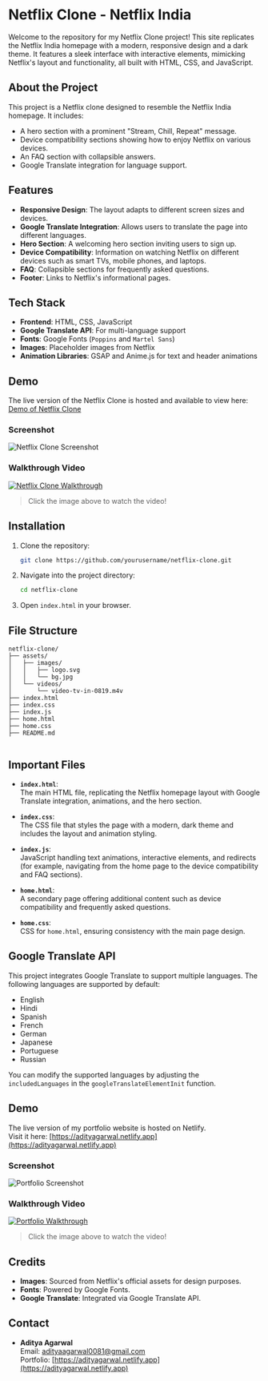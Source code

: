 # Netflix Clone - Netflix India

Welcome to the repository for my Netflix Clone project! This site replicates the Netflix India homepage with a modern, responsive design and a dark theme. It features a sleek interface with interactive elements, mimicking Netflix's layout and functionality, all built with HTML, CSS, and JavaScript.

## About the Project

This project is a Netflix clone designed to resemble the Netflix India homepage. It includes:
- A hero section with a prominent "Stream, Chill, Repeat" message.
- Device compatibility sections showing how to enjoy Netflix on various devices.
- An FAQ section with collapsible answers.
- Google Translate integration for language support.

## Features

- **Responsive Design**: The layout adapts to different screen sizes and devices.
- **Google Translate Integration**: Allows users to translate the page into different languages.
- **Hero Section**: A welcoming hero section inviting users to sign up.
- **Device Compatibility**: Information on watching Netflix on different devices such as smart TVs, mobile phones, and laptops.
- **FAQ**: Collapsible sections for frequently asked questions.
- **Footer**: Links to Netflix's informational pages.

## Tech Stack

- **Frontend**: HTML, CSS, JavaScript
- **Google Translate API**: For multi-language support
- **Fonts**: Google Fonts (`Poppins` and `Martel Sans`)
- **Images**: Placeholder images from Netflix
- **Animation Libraries**: GSAP and Anime.js for text and header animations

## Demo

The live version of the Netflix Clone is hosted and available to view here:  
[Demo of Netflix Clone](your-demo-link)

### Screenshot
![Netflix Clone Screenshot](your-screenshot-link)

### Walkthrough Video
[![Netflix Clone Walkthrough](your-video-thumbnail-link)](your-video-link)

> Click the image above to watch the video!

## Installation

1. Clone the repository:

    ```bash
    git clone https://github.com/yourusername/netflix-clone.git
    ```

2. Navigate into the project directory:

    ```bash
    cd netflix-clone
    ```

3. Open `index.html` in your browser.

## File Structure

```plaintext
netflix-clone/
├── assets/
│   ├── images/
│   │   ├── logo.svg
│   │   └── bg.jpg
│   └── videos/
│       └── video-tv-in-0819.m4v
├── index.html
├── index.css
├── index.js
├── home.html
├── home.css
├── README.md


```

## Important Files

- **`index.html`**:  
  The main HTML file, replicating the Netflix homepage layout with Google Translate integration, animations, and the hero section.

- **`index.css`**:  
  The CSS file that styles the page with a modern, dark theme and includes the layout and animation styling.

- **`index.js`**:  
  JavaScript handling text animations, interactive elements, and redirects (for example, navigating from the home page to the device compatibility and FAQ sections).

- **`home.html`**:  
  A secondary page offering additional content such as device compatibility and frequently asked questions.

- **`home.css`**:  
  CSS for `home.html`, ensuring consistency with the main page design.

## Google Translate API

This project integrates Google Translate to support multiple languages. The following languages are supported by default:

- English
- Hindi
- Spanish
- French
- German
- Japanese
- Portuguese
- Russian

You can modify the supported languages by adjusting the `includedLanguages` in the `googleTranslateElementInit` function.

## Demo

The live version of my portfolio website is hosted on Netlify.  
Visit it here: [https://adityagarwal.netlify.app](https://adityagarwal.netlify.app)

### Screenshot
![Portfolio Screenshot](https://res.cloudinary.com/dcf0cpuqf/image/upload/v1735073629/Screenshot_2024-12-25_021950_eznls8.png)

### Walkthrough Video
[![Portfolio Walkthrough](https://res.cloudinary.com/dcf0cpuqf/image/upload/v1735073629/Screenshot_2024-12-25_021950_eznls8.png)](https://res.cloudinary.com/dcf0cpuqf/video/upload/v1735073671/Portfolio_walkthrough_v2zpir.mp4)

> Click the image above to watch the video!

## Credits

- **Images**: Sourced from Netflix's official assets for design purposes.
- **Fonts**: Powered by Google Fonts.
- **Google Translate**: Integrated via Google Translate API.

## Contact

- **Aditya Agarwal**  
  Email: [adityaagarwal0081@gmail.com](mailto:adityaagarwal0081@gmail.com)  
  Portfolio: [https://adityagarwal.netlify.app](https://adityagarwal.netlify.app)
